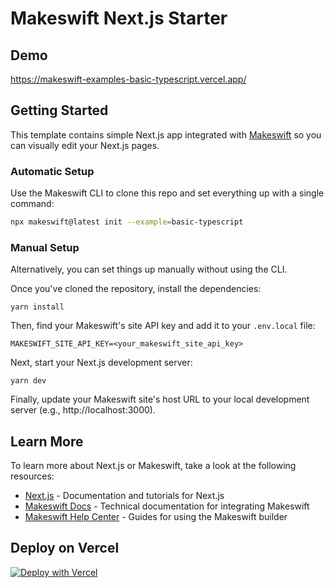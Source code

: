 # Makeswift Next.js Starter

## Demo

https://makeswift-examples-basic-typescript.vercel.app/

## Getting Started

This template contains simple Next.js app integrated with [Makeswift](https://www.makeswift.com) so you can visually edit your Next.js pages.

### Automatic Setup

Use the Makeswift CLI to clone this repo and set everything up with a single command:

```bash
npx makeswift@latest init --example=basic-typescript
```

### Manual Setup

Alternatively, you can set things up manually without using the CLI.

Once you've cloned the repository, install the dependencies:

```
yarn install
```

Then, find your Makeswift's site API key and add it to your `.env.local` file:

```
MAKESWIFT_SITE_API_KEY=<your_makeswift_site_api_key>
```

Next, start your Next.js development server:

```
yarn dev
```

Finally, update your Makeswift site's host URL to your local development server (e.g., http://localhost:3000).

## Learn More

To learn more about Next.js or Makeswift, take a look at the following resources:

- [Next.js](https://nextjs.org/) - Documentation and tutorials for Next.js
- [Makeswift Docs](https://www.makeswift.com/docs) - Technical documentation for integrating Makeswift
- [Makeswift Help Center](https://help.makeswift.com/) - Guides for using the Makeswift builder

## Deploy on Vercel

[![Deploy with Vercel](https://vercel.com/button)](https://vercel.com/new/clone?repository-url=https%3A%2F%2Fgithub.com%2Fmakeswift%2Fmakeswift%2Ftree%2Fmain%2Fexamples%2Fbasic-typescript&project-name=makeswift-nextjs-starter&repository-name=makeswift-nextjs-starter&redirect-url=https%3A%2F%2Fapp.makeswift.com&integration-ids=oac_51ryd7Pob5ZsyTFzNzVvpsGq&external-id=spark)
